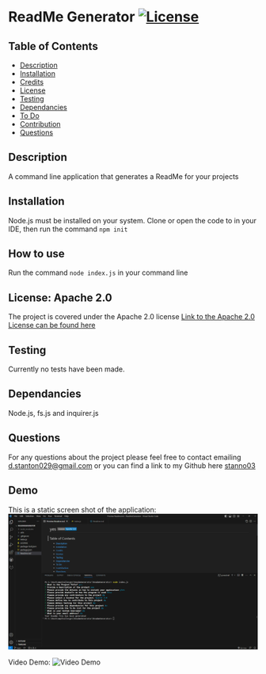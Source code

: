 
  
  # ReadMe Generator [![License](https://img.shields.io/badge/License-Apache_2.0-blue.svg)](https://opensource.org/licenses/Apache-2.0)
 
  ## Table of Contents

  - [Description](#description)
  - [Installation](#installation)
  - [Credits](#credits)
  - [License](#license)
  - [Testing](#testing)
  - [Dependancies](#dependancies)
  - [To Do](#todo) 
  - [Contribution](#contribution)
  - [Questions](#questions) 

  ## Description

  A command line application that generates a ReadMe for your projects

  ## Installation
   
  Node.js must be installed on your system. Clone or open the code to in your IDE, then run the command  `npm init`

  ## How to use
  Run the command `node index.js` in your command line 

  ## License: Apache 2.0
The project is covered under the Apache 2.0 license 
[Link to the Apache 2.0 License can be found here](https://opensource.org/licenses/Apache-2.0)

  ## Testing
  Currently no tests have been made. 

  ## Dependancies

 Node.js, fs.js and inquirer.js


  ## Questions 

  For any questions about the project please feel free to contact emailing [d.stanton029@gmail.com](mailto:d.stanton029@gmail.com)
  or you can find a link to my Github here [stanno03](https://github.com/stanno03)
  
  ## Demo
  
 This is a static screen shot of the application:
 ![Screenshot](media/Readmegen.PNG)

  Video Demo:
  ![Video Demo]("https://drive.google.com/file/d/16s_B3VrN_G82cEcF7X1gXr-dQmUNMvUq/view")
  
  


